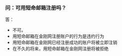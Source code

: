 ### 问：可用短命邮箱注册吗？
答：
- 不可。
- 用短命邮箱在金刚网注册账户的行为是违约行为
- 用短命邮箱在金刚网巳经注册成功的账户将被立即注销
- 在不久的将来，用短命邮箱在金刚网注册将被拒绝
